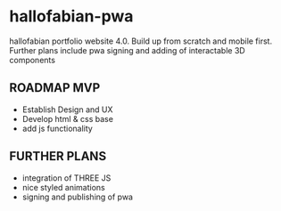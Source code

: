 # hallofabian-pwa
 hallofabian portfolio website 4.0. Build up from scratch and mobile first. Further plans include pwa signing and adding of interactable 3D components


## ROADMAP MVP
- Establish Design and UX 
- Develop html & css base
- add js functionality

## FURTHER PLANS
- integration of THREE JS
- nice styled animations
- signing and publishing of pwa
